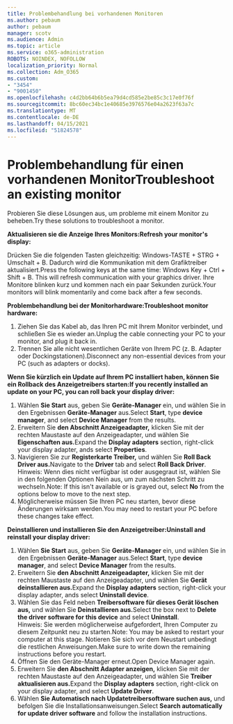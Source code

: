 ```yaml
---
title: Problembehandlung bei vorhandenen Monitoren
ms.author: pebaum
author: pebaum
manager: scotv
ms.audience: Admin
ms.topic: article
ms.service: o365-administration
ROBOTS: NOINDEX, NOFOLLOW
localization_priority: Normal
ms.collection: Adm_O365
ms.custom:
- "3454"
- "9001450"
ms.openlocfilehash: c4d2bb64b6b5ea79d4cd585e2be85c3c17e0f76f
ms.sourcegitcommit: 8bc60ec34bc1e40685e3976576e04a2623f63a7c
ms.translationtype: MT
ms.contentlocale: de-DE
ms.lasthandoff: 04/15/2021
ms.locfileid: "51824578"
---
```

# <a name="troubleshoot-an-existing-monitor"></a><span data-ttu-id="93e0d-102">Problembehandlung für einen vorhandenen Monitor</span><span class="sxs-lookup"><span data-stu-id="93e0d-102">Troubleshoot an existing monitor</span></span>

<span data-ttu-id="93e0d-103">Probieren Sie diese Lösungen aus, um probleme mit einem Monitor zu beheben.</span><span class="sxs-lookup"><span data-stu-id="93e0d-103">Try these solutions to troubleshoot a monitor.</span></span> 

<span data-ttu-id="93e0d-104">**Aktualisieren sie die Anzeige Ihres Monitors:**</span><span class="sxs-lookup"><span data-stu-id="93e0d-104">**Refresh your monitor's display:**</span></span>

<span data-ttu-id="93e0d-105">Drücken Sie die folgenden Tasten gleichzeitig: Windows-TASTE + STRG + Umschalt + B. Dadurch wird die Kommunikation mit dem Grafiktreiber aktualisiert.</span><span class="sxs-lookup"><span data-stu-id="93e0d-105">Press the following keys at the same time: Windows Key  + Ctrl + Shift + B. This will refresh communication with your graphics driver.</span></span> <span data-ttu-id="93e0d-106">Ihre Monitore blinken kurz und kommen nach ein paar Sekunden zurück.</span><span class="sxs-lookup"><span data-stu-id="93e0d-106">Your monitors will blink momentarily and come back after a few seconds.</span></span>

<span data-ttu-id="93e0d-107">**Problembehandlung bei der Monitorhardware:**</span><span class="sxs-lookup"><span data-stu-id="93e0d-107">**Troubleshoot monitor hardware:**</span></span>

1. <span data-ttu-id="93e0d-108">Ziehen Sie das Kabel ab, das Ihren PC mit Ihrem Monitor verbindet, und schließen Sie es wieder an.</span><span class="sxs-lookup"><span data-stu-id="93e0d-108">Unplug the cable connecting your PC to your monitor, and plug it back in.</span></span>
2. <span data-ttu-id="93e0d-109">Trennen Sie alle nicht wesentlichen Geräte von Ihrem PC (z. B. Adapter oder Dockingstationen).</span><span class="sxs-lookup"><span data-stu-id="93e0d-109">Disconnect any non-essential devices from your PC (such as adapters or docks).</span></span>

<span data-ttu-id="93e0d-110">**Wenn Sie kürzlich ein Update auf Ihrem PC installiert haben, können Sie ein Rollback des Anzeigetreibers starten:**</span><span class="sxs-lookup"><span data-stu-id="93e0d-110">**If you recently installed an update on your PC, you can roll back your display driver:**</span></span>

1. <span data-ttu-id="93e0d-111">Wählen **Sie Start** aus, geben Sie **Geräte-Manager** ein, und wählen Sie in den Ergebnissen **Geräte-Manager** aus.</span><span class="sxs-lookup"><span data-stu-id="93e0d-111">Select **Start**, type **device manager**, and select **Device Manager** from the results.</span></span>
2. <span data-ttu-id="93e0d-112">Erweitern Sie **den Abschnitt Anzeigeadapter,** klicken Sie mit der rechten Maustaste auf den Anzeigeadapter, und wählen Sie **Eigenschaften aus.**</span><span class="sxs-lookup"><span data-stu-id="93e0d-112">Expand the **Display adapters** section, right-click your display adapter, ands select **Properties**.</span></span>
3. <span data-ttu-id="93e0d-113">Navigieren Sie zur **Registerkarte Treiber,** und wählen Sie **Roll Back Driver aus.**</span><span class="sxs-lookup"><span data-stu-id="93e0d-113">Navigate to the **Driver** tab and select **Roll Back Driver**.</span></span> <br>
<span data-ttu-id="93e0d-114">Hinweis: Wenn dies nicht verfügbar ist oder  ausgegraut ist, wählen Sie in den folgenden Optionen Nein aus, um zum nächsten Schritt zu wechseln.</span><span class="sxs-lookup"><span data-stu-id="93e0d-114">Note: If this isn't available or is grayed out, select **No** from the options below to move to the next step.</span></span>
4. <span data-ttu-id="93e0d-115">Möglicherweise müssen Sie Ihren PC neu starten, bevor diese Änderungen wirksam werden.</span><span class="sxs-lookup"><span data-stu-id="93e0d-115">You may need to restart your PC before these changes take effect.</span></span>

<span data-ttu-id="93e0d-116">**Deinstallieren und installieren Sie den Anzeigetreiber:**</span><span class="sxs-lookup"><span data-stu-id="93e0d-116">**Uninstall and reinstall your display driver:**</span></span>

1. <span data-ttu-id="93e0d-117">Wählen **Sie Start** aus, geben Sie **Geräte-Manager** ein, und wählen Sie in den Ergebnissen **Geräte-Manager** aus.</span><span class="sxs-lookup"><span data-stu-id="93e0d-117">Select **Start**, type **device manager**, and select **Device Manager** from the results.</span></span>
2. <span data-ttu-id="93e0d-118">Erweitern Sie **den Abschnitt Anzeigeadapter,** klicken Sie mit der rechten Maustaste auf den Anzeigeadapter, und wählen Sie **Gerät deinstallieren aus.**</span><span class="sxs-lookup"><span data-stu-id="93e0d-118">Expand the **Display adapters** section, right-click your display adapter, ands select **Uninstall device**.</span></span> 
3. <span data-ttu-id="93e0d-119">Wählen Sie das Feld neben **Treibersoftware für dieses Gerät löschen aus,** und wählen Sie **Deinstallieren aus.**</span><span class="sxs-lookup"><span data-stu-id="93e0d-119">Select the box next to **Delete the driver software for this device** and select **Uninstall**.</span></span><br>
<span data-ttu-id="93e0d-120">Hinweis: Sie werden möglicherweise aufgefordert, Ihren Computer zu diesem Zeitpunkt neu zu starten.</span><span class="sxs-lookup"><span data-stu-id="93e0d-120">Note: You may be asked to restart your computer at this stage.</span></span> <span data-ttu-id="93e0d-121">Notieren Sie sich vor dem Neustart unbedingt die restlichen Anweisungen.</span><span class="sxs-lookup"><span data-stu-id="93e0d-121">Make sure to write down the remaining instructions before you restart.</span></span>
4. <span data-ttu-id="93e0d-122">Öffnen Sie den Geräte-Manager erneut.</span><span class="sxs-lookup"><span data-stu-id="93e0d-122">Open Device Manager again.</span></span>
5. <span data-ttu-id="93e0d-123">Erweitern Sie **den Abschnitt Adapter anzeigen,** klicken Sie mit der rechten Maustaste auf den Anzeigeadapter, und wählen Sie **Treiber aktualisieren aus.**</span><span class="sxs-lookup"><span data-stu-id="93e0d-123">Expand the **Display adapters** section, right-click on your display adapter, and select **Update Driver**.</span></span>
6. <span data-ttu-id="93e0d-124">Wählen **Sie Automatisch nach Updatetreibersoftware suchen aus,** und befolgen Sie die Installationsanweisungen.</span><span class="sxs-lookup"><span data-stu-id="93e0d-124">Select **Search automatically for update driver software** and follow the installation instructions.</span></span>